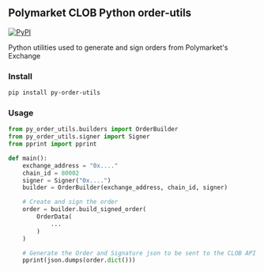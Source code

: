 ## Polymarket CLOB Python order-utils

<a href='https://pypi.org/project/py-order-utils'>
    <img src='https://img.shields.io/pypi/v/py-order-utils.svg' alt='PyPI'/>
</a>

Python utilities used to generate and sign orders from Polymarket's Exchange

### Install

```bash
pip install py-order-utils
```

### Usage

```py
from py_order_utils.builders import OrderBuilder
from py_order_utils.signer import Signer
from pprint import pprint

def main():
    exchange_address = "0x...."
    chain_id = 80002
    signer = Signer("0x....")
    builder = OrderBuilder(exchange_address, chain_id, signer)

    # Create and sign the order
    order = builder.build_signed_order(
        OrderData(
            ...
        )
    )

    # Generate the Order and Signature json to be sent to the CLOB API
    pprint(json.dumps(order.dict()))

```
